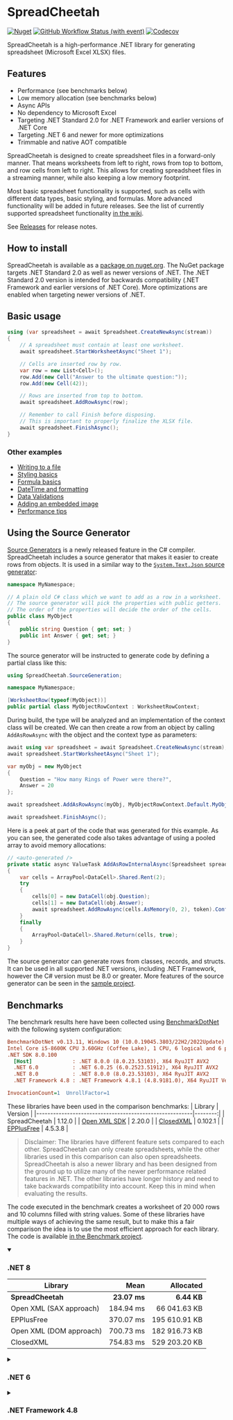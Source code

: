 # SpreadCheetah

[![Nuget](https://img.shields.io/nuget/v/SpreadCheetah?logo=nuget)](https://www.nuget.org/packages/SpreadCheetah)
[![GitHub Workflow Status (with event)](https://img.shields.io/github/actions/workflow/status/sveinungf/spreadcheetah/dotnet.yml?logo=github)](https://github.com/sveinungf/spreadcheetah/actions/workflows/dotnet.yml)
[![Codecov](https://img.shields.io/codecov/c/gh/sveinungf/spreadcheetah?logo=codecov)](https://app.codecov.io/gh/sveinungf/spreadcheetah)

SpreadCheetah is a high-performance .NET library for generating spreadsheet (Microsoft Excel XLSX) files.

## Features
- Performance (see benchmarks below)
- Low memory allocation (see benchmarks below)
- Async APIs
- No dependency to Microsoft Excel
- Targeting .NET Standard 2.0 for .NET Framework and earlier versions of .NET Core
- Targeting .NET 6 and newer for more optimizations
- Trimmable and native AOT compatible

SpreadCheetah is designed to create spreadsheet files in a forward-only manner.
That means worksheets from left to right, rows from top to bottom, and row cells from left to right.
This allows for creating spreadsheet files in a streaming manner, while also keeping a low memory footprint.

Most basic spreadsheet functionality is supported, such as cells with different data types, basic styling, and formulas. More advanced functionality will be added in future releases. See the list of currently supported spreadsheet functionality [in the wiki](https://github.com/sveinungf/spreadcheetah/wiki#supported-spreadsheet-functionality).

See [Releases](https://github.com/sveinungf/spreadcheetah/releases) for release notes.

## How to install
SpreadCheetah is available as a [package on nuget.org](https://www.nuget.org/packages/SpreadCheetah). The NuGet package targets .NET Standard 2.0 as well as newer versions of .NET. The .NET Standard 2.0 version is intended for backwards compatibility (.NET Framework and earlier versions of .NET Core). More optimizations are enabled when targeting newer versions of .NET.

## Basic usage
```cs
using (var spreadsheet = await Spreadsheet.CreateNewAsync(stream))
{
    // A spreadsheet must contain at least one worksheet.
    await spreadsheet.StartWorksheetAsync("Sheet 1");

    // Cells are inserted row by row.
    var row = new List<Cell>();
    row.Add(new Cell("Answer to the ultimate question:"));
    row.Add(new Cell(42));

    // Rows are inserted from top to bottom.
    await spreadsheet.AddRowAsync(row);

    // Remember to call Finish before disposing.
    // This is important to properly finalize the XLSX file.
    await spreadsheet.FinishAsync();
}
```

### Other examples
- [Writing to a file](https://github.com/sveinungf/spreadcheetah-samples/blob/main/SpreadCheetahSamples/WriteToFile.cs)
- [Styling basics](https://github.com/sveinungf/spreadcheetah-samples/blob/main/SpreadCheetahSamples/StylingBasics.cs)
- [Formula basics](https://github.com/sveinungf/spreadcheetah-samples/blob/main/SpreadCheetahSamples/FormulaBasics.cs)
- [DateTime and formatting](https://github.com/sveinungf/spreadcheetah-samples/blob/main/SpreadCheetahSamples/DateTimeAndFormatting.cs)
- [Data Validations](https://github.com/sveinungf/spreadcheetah-samples/blob/main/SpreadCheetahSamples/DataValidations.cs)
- [Adding an embedded image](https://github.com/sveinungf/spreadcheetah/wiki/Adding-an-embedded-image)
- [Performance tips](https://github.com/sveinungf/spreadcheetah-samples/blob/main/SpreadCheetahSamples/PerformanceTips.cs)

## Using the Source Generator
[Source Generators](https://devblogs.microsoft.com/dotnet/introducing-c-source-generators) is a newly released feature in the C# compiler. SpreadCheetah includes a source generator that makes it easier to create rows from objects. It is used in a similar way to the [`System.Text.Json` source generator](https://devblogs.microsoft.com/dotnet/try-the-new-system-text-json-source-generator/):
```cs
namespace MyNamespace;

// A plain old C# class which we want to add as a row in a worksheet.
// The source generator will pick the properties with public getters.
// The order of the properties will decide the order of the cells.
public class MyObject
{
    public string Question { get; set; }
    public int Answer { get; set; }
}
```

The source generator will be instructed to generate code by defining a partial class like this:
```cs
using SpreadCheetah.SourceGeneration;

namespace MyNamespace;

[WorksheetRow(typeof(MyObject))]
public partial class MyObjectRowContext : WorksheetRowContext;
```

During build, the type will be analyzed and an implementation of the context class will be created. We can then create a row from an object by calling `AddAsRowAsync` with the object and the context type as parameters:
```cs
await using var spreadsheet = await Spreadsheet.CreateNewAsync(stream);
await spreadsheet.StartWorksheetAsync("Sheet 1");

var myObj = new MyObject
{
    Question = "How many Rings of Power were there?",
    Answer = 20
};

await spreadsheet.AddAsRowAsync(myObj, MyObjectRowContext.Default.MyObject);

await spreadsheet.FinishAsync();
```

Here is a peek at part of the code that was generated for this example. As you can see, the generated code also takes advantage of using a pooled array to avoid memory allocations:
```cs
// <auto-generated />
private static async ValueTask AddAsRowInternalAsync(Spreadsheet spreadsheet, MyObject obj, CancellationToken token)
{
    var cells = ArrayPool<DataCell>.Shared.Rent(2);
    try
    {
        cells[0] = new DataCell(obj.Question);
        cells[1] = new DataCell(obj.Answer);
        await spreadsheet.AddRowAsync(cells.AsMemory(0, 2), token).ConfigureAwait(false);
    }
    finally
    {
        ArrayPool<DataCell>.Shared.Return(cells, true);
    }
}
```

The source generator can generate rows from classes, records, and structs. It can be used in all supported .NET versions, including .NET Framework, however the C# version must be 8.0 or greater.
More features of the source generator can be seen in the [sample project](https://github.com/sveinungf/spreadcheetah-samples/blob/main/SpreadCheetahSamples/SourceGenerator.cs).

## Benchmarks
The benchmark results here have been collected using [BenchmarkDotNet](https://github.com/dotnet/benchmarkdotnet) with the following system configuration:

``` ini
BenchmarkDotNet v0.13.11, Windows 10 (10.0.19045.3803/22H2/2022Update)
Intel Core i5-8600K CPU 3.60GHz (Coffee Lake), 1 CPU, 6 logical and 6 physical cores
.NET SDK 8.0.100
  [Host]             : .NET 8.0.0 (8.0.23.53103), X64 RyuJIT AVX2
  .NET 6.0           : .NET 6.0.25 (6.0.2523.51912), X64 RyuJIT AVX2
  .NET 8.0           : .NET 8.0.0 (8.0.23.53103), X64 RyuJIT AVX2
  .NET Framework 4.8 : .NET Framework 4.8.1 (4.8.9181.0), X64 RyuJIT VectorSize=256

InvocationCount=1  UnrollFactor=1  
```

These libraries have been used in the comparison benchmarks:
| Library                                                | Version |
|--------------------------------------------------------|--------:|
| SpreadCheetah                                          |  1.12.0 |
| [Open XML SDK](https://github.com/dotnet/Open-XML-SDK) |  2.20.0 |
| [ClosedXML](https://github.com/ClosedXML/ClosedXML)    | 0.102.1 |
| [EPPlusFree](https://github.com/rimland/EPPlus)        | 4.5.3.8 |

> Disclaimer: The libraries have different feature sets compared to each other.
> SpreadCheetah can only create spreadsheets, while the other libraries used in this comparison
> can also open spreadsheets. SpreadCheetah is also a newer library and has been designed from
> the ground up to utilize many of the newer performance related features in .NET. The other
> libraries have longer history and need to take backwards compatibility into account.
> Keep this in mind when evaluating the results.

The code executed in the benchmark creates a worksheet of 20 000 rows and 10 columns filled
with string values. Some of these libraries have multiple ways of achieving the same result,
but to make this a fair comparison the idea is to use the most efficient approach for each library.
The code is available [in the Benchmark project](https://github.com/sveinungf/spreadcheetah/blob/main/SpreadCheetah.Benchmark/Benchmarks/StringCells.cs).

<details open>
<summary><h3>.NET 8</h3></summary>

|                    Library |         Mean |     Allocated |
|----------------------------|-------------:|--------------:|
|          **SpreadCheetah** | **23.07 ms** |   **6.44 KB** |
|    Open XML (SAX approach) |    184.94 ms |  66 041.63 KB |
|                 EPPlusFree |    370.07 ms | 195 610.91 KB |
|    Open XML (DOM approach) |    700.73 ms | 182 916.73 KB |
|                  ClosedXML |    754.83 ms | 529 203.20 KB |
</details>


<details>
<summary><h3>.NET 6</h3></summary>

|                    Library |         Mean |     Allocated |
|----------------------------|-------------:|--------------:|
|          **SpreadCheetah** | **25.58 ms** |   **6.63 KB** |
|    Open XML (SAX approach) |    237.28 ms |  66 055.02 KB |
|                 EPPlusFree |    408.78 ms | 195 791.84 KB |
|    Open XML (DOM approach) |    802.89 ms | 182 926.09 KB |
|                  ClosedXML |    891.17 ms | 529 852.29 KB |
</details>


<details>
<summary><h3>.NET Framework 4.8</h3></summary>

|                    Library |         Mean |     Allocated |
|----------------------------|-------------:|--------------:|
|          **SpreadCheetah** | **65.54 ms** | **152.23 KB** |
|    Open XML (SAX approach) |    402.34 ms |  43 317.24 KB |
|                 EPPlusFree |    621.00 ms | 286 145.93 KB |
|    Open XML (DOM approach) |  1,051.95 ms | 161 059.22 KB |
|                  ClosedXML |  1,310.59 ms | 509 205.80 KB |
</details>
